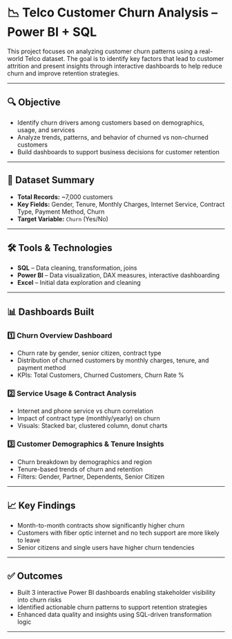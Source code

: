 # 📉 Telco Customer Churn Analysis – Power BI + SQL

This project focuses on analyzing customer churn patterns using a real-world Telco dataset. The goal is to identify key factors that lead to customer attrition and present insights through interactive dashboards to help reduce churn and improve retention strategies.

---

## 🔍 Objective

- Identify churn drivers among customers based on demographics, usage, and services
- Analyze trends, patterns, and behavior of churned vs non-churned customers
- Build dashboards to support business decisions for customer retention

---

## 🧩 Dataset Summary

- **Total Records:** ~7,000 customers  
- **Key Fields:** Gender, Tenure, Monthly Charges, Internet Service, Contract Type, Payment Method, Churn  
- **Target Variable:** `Churn` (Yes/No)

---

## 🛠 Tools & Technologies

- **SQL** – Data cleaning, transformation, joins  
- **Power BI** – Data visualization, DAX measures, interactive dashboarding  
- **Excel** – Initial data exploration and cleaning

---

## 📊 Dashboards Built

### 1️⃣ Churn Overview Dashboard
- Churn rate by gender, senior citizen, contract type
- Distribution of churned customers by monthly charges, tenure, and payment method
- KPIs: Total Customers, Churned Customers, Churn Rate %

### 2️⃣ Service Usage & Contract Analysis
- Internet and phone service vs churn correlation
- Impact of contract type (monthly/yearly) on churn
- Visuals: Stacked bar, clustered column, donut charts

### 3️⃣ Customer Demographics & Tenure Insights
- Churn breakdown by demographics and region
- Tenure-based trends of churn and retention
- Filters: Gender, Partner, Dependents, Senior Citizen

---

## 📈 Key Findings

- Month-to-month contracts show significantly higher churn
- Customers with fiber optic internet and no tech support are more likely to leave
- Senior citizens and single users have higher churn tendencies

---

## ✅ Outcomes

- Built 3 interactive Power BI dashboards enabling stakeholder visibility into churn risks  
- Identified actionable churn patterns to support retention strategies  
- Enhanced data quality and insights using SQL-driven transformation logic

---


